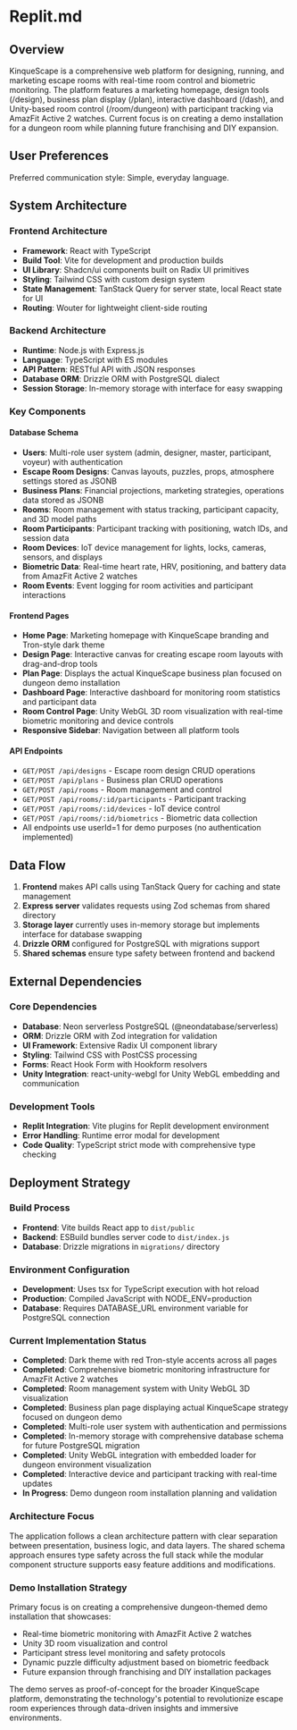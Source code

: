 # Replit.md

## Overview

KinqueScape is a comprehensive web platform for designing, running, and marketing escape rooms with real-time room control and biometric monitoring. The platform features a marketing homepage, design tools (/design), business plan display (/plan), interactive dashboard (/dash), and Unity-based room control (/room/dungeon) with participant tracking via AmazFit Active 2 watches. Current focus is on creating a demo installation for a dungeon room while planning future franchising and DIY expansion.

## User Preferences

Preferred communication style: Simple, everyday language.

## System Architecture

### Frontend Architecture
- **Framework**: React with TypeScript
- **Build Tool**: Vite for development and production builds
- **UI Library**: Shadcn/ui components built on Radix UI primitives
- **Styling**: Tailwind CSS with custom design system
- **State Management**: TanStack Query for server state, local React state for UI
- **Routing**: Wouter for lightweight client-side routing

### Backend Architecture
- **Runtime**: Node.js with Express.js
- **Language**: TypeScript with ES modules
- **API Pattern**: RESTful API with JSON responses
- **Database ORM**: Drizzle ORM with PostgreSQL dialect
- **Session Storage**: In-memory storage with interface for easy swapping

### Key Components

#### Database Schema
- **Users**: Multi-role user system (admin, designer, master, participant, voyeur) with authentication
- **Escape Room Designs**: Canvas layouts, puzzles, props, atmosphere settings stored as JSONB
- **Business Plans**: Financial projections, marketing strategies, operations data stored as JSONB
- **Rooms**: Room management with status tracking, participant capacity, and 3D model paths
- **Room Participants**: Participant tracking with positioning, watch IDs, and session data
- **Room Devices**: IoT device management for lights, locks, cameras, sensors, and displays
- **Biometric Data**: Real-time heart rate, HRV, positioning, and battery data from AmazFit Active 2 watches
- **Room Events**: Event logging for room activities and participant interactions

#### Frontend Pages
- **Home Page**: Marketing homepage with KinqueScape branding and Tron-style dark theme
- **Design Page**: Interactive canvas for creating escape room layouts with drag-and-drop tools
- **Plan Page**: Displays the actual KinqueScape business plan focused on dungeon demo installation
- **Dashboard Page**: Interactive dashboard for monitoring room statistics and participant data
- **Room Control Page**: Unity WebGL 3D room visualization with real-time biometric monitoring and device controls
- **Responsive Sidebar**: Navigation between all platform tools

#### API Endpoints
- `GET/POST /api/designs` - Escape room design CRUD operations
- `GET/POST /api/plans` - Business plan CRUD operations
- `GET/POST /api/rooms` - Room management and control
- `GET/POST /api/rooms/:id/participants` - Participant tracking
- `GET/POST /api/rooms/:id/devices` - IoT device control
- `GET/POST /api/rooms/:id/biometrics` - Biometric data collection
- All endpoints use userId=1 for demo purposes (no authentication implemented)

## Data Flow

1. **Frontend** makes API calls using TanStack Query for caching and state management
2. **Express server** validates requests using Zod schemas from shared directory
3. **Storage layer** currently uses in-memory storage but implements interface for database swapping
4. **Drizzle ORM** configured for PostgreSQL with migrations support
5. **Shared schemas** ensure type safety between frontend and backend

## External Dependencies

### Core Dependencies
- **Database**: Neon serverless PostgreSQL (@neondatabase/serverless)
- **ORM**: Drizzle ORM with Zod integration for validation
- **UI Framework**: Extensive Radix UI component library
- **Styling**: Tailwind CSS with PostCSS processing
- **Forms**: React Hook Form with Hookform resolvers
- **Unity Integration**: react-unity-webgl for Unity WebGL embedding and communication

### Development Tools
- **Replit Integration**: Vite plugins for Replit development environment
- **Error Handling**: Runtime error modal for development
- **Code Quality**: TypeScript strict mode with comprehensive type checking

## Deployment Strategy

### Build Process
- **Frontend**: Vite builds React app to `dist/public`
- **Backend**: ESBuild bundles server code to `dist/index.js`
- **Database**: Drizzle migrations in `migrations/` directory

### Environment Configuration
- **Development**: Uses tsx for TypeScript execution with hot reload
- **Production**: Compiled JavaScript with NODE_ENV=production
- **Database**: Requires DATABASE_URL environment variable for PostgreSQL connection

### Current Implementation Status
- **Completed**: Dark theme with red Tron-style accents across all pages
- **Completed**: Comprehensive biometric monitoring infrastructure for AmazFit Active 2 watches
- **Completed**: Room management system with Unity WebGL 3D visualization
- **Completed**: Business plan page displaying actual KinqueScape strategy focused on dungeon demo
- **Completed**: Multi-role user system with authentication and permissions
- **Completed**: In-memory storage with comprehensive database schema for future PostgreSQL migration
- **Completed**: Unity WebGL integration with embedded loader for dungeon environment visualization
- **Completed**: Interactive device and participant tracking with real-time updates
- **In Progress**: Demo dungeon room installation planning and validation

### Architecture Focus
The application follows a clean architecture pattern with clear separation between presentation, business logic, and data layers. The shared schema approach ensures type safety across the full stack while the modular component structure supports easy feature additions and modifications.

### Demo Installation Strategy
Primary focus is on creating a comprehensive dungeon-themed demo installation that showcases:
- Real-time biometric monitoring with AmazFit Active 2 watches
- Unity 3D room visualization and control
- Participant stress level monitoring and safety protocols
- Dynamic puzzle difficulty adjustment based on biometric feedback
- Future expansion through franchising and DIY installation packages

The demo serves as proof-of-concept for the broader KinqueScape platform, demonstrating the technology's potential to revolutionize escape room experiences through data-driven insights and immersive environments.